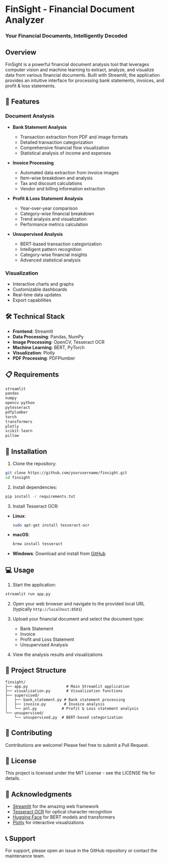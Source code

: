 # FinSight - Financial Document Analyzer
### Your Financial Documents, Intelligently Decoded

## Overview
FinSight is a powerful financial document analysis tool that leverages computer vision and machine learning to extract, analyze, and visualize data from various financial documents. Built with Streamlit, the application provides an intuitive interface for processing bank statements, invoices, and profit & loss statements.

## 🌟 Features

### Document Analysis
- **Bank Statement Analysis**
  - Transaction extraction from PDF and image formats
  - Detailed transaction categorization
  - Comprehensive financial flow visualization
  - Statistical analysis of income and expenses

- **Invoice Processing**
  - Automated data extraction from invoice images
  - Item-wise breakdown and analysis
  - Tax and discount calculations
  - Vendor and billing information extraction

- **Profit & Loss Statement Analysis**
  - Year-over-year comparison
  - Category-wise financial breakdown
  - Trend analysis and visualization
  - Performance metrics calculation

- **Unsupervised Analysis**
  - BERT-based transaction categorization
  - Intelligent pattern recognition
  - Category-wise financial insights
  - Advanced statistical analysis

### Visualization
- Interactive charts and graphs
- Customizable dashboards
- Real-time data updates
- Export capabilities

## 🛠️ Technical Stack
- **Frontend**: Streamlit
- **Data Processing**: Pandas, NumPy
- **Image Processing**: OpenCV, Tesseract OCR
- **Machine Learning**: BERT, PyTorch
- **Visualization**: Plotly
- **PDF Processing**: PDFPlumber

## 📋 Requirements
```python
streamlit
pandas
numpy
opencv-python
pytesseract
pdfplumber
torch
transformers
plotly
scikit-learn
pillow
```

## 🚀 Installation

1. Clone the repository:
```bash
git clone https://github.com/yourusername/finsight.git
cd finsight
```

2. Install dependencies:
```bash
pip install -r requirements.txt
```

3. Install Tesseract OCR:
- **Linux**:
  ```bash
  sudo apt-get install tesseract-ocr
  ```
- **macOS**:
  ```bash
  brew install tesseract
  ```
- **Windows**: Download and install from [GitHub](https://github.com/UB-Mannheim/tesseract/wiki)

## 💻 Usage

1. Start the application:
```bash
streamlit run app.py
```

2. Open your web browser and navigate to the provided local URL (typically `http://localhost:8501`)

3. Upload your financial document and select the document type:
   - Bank Statement
   - Invoice
   - Profit and Loss Statement
   - Unsupervised Analysis

4. View the analysis results and visualizations

## 📂 Project Structure
```
finsight/
├── app.py                 # Main Streamlit application
├── visualization.py       # Visualization functions
├── supervised/
│   ├── bank_statement.py # Bank statement processing
│   ├── invoice.py        # Invoice analysis
│   └── pnl.py           # Profit & Loss statement analysis
└── unsupervised/
    └── unsupervised.py  # BERT-based categorization
```

## 🤝 Contributing
Contributions are welcome! Please feel free to submit a Pull Request.

## 📝 License
This project is licensed under the MIT License - see the LICENSE file for details.

## 🙏 Acknowledgments
- [Streamlit](https://streamlit.io/) for the amazing web framework
- [Tesseract OCR](https://github.com/tesseract-ocr/tesseract) for optical character recognition
- [Hugging Face](https://huggingface.co/) for BERT models and transformers
- [Plotly](https://plotly.com/) for interactive visualizations

## 📞 Support
For support, please open an issue in the GitHub repository or contact the maintenance team.